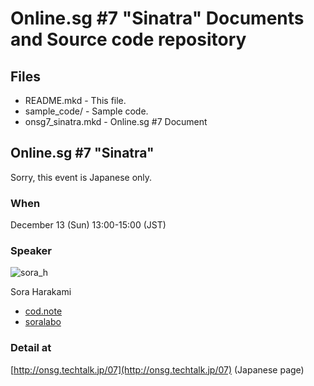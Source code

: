# Online.sg #7 "Sinatra" Documents and Source code repository

## Files

- README.mkd - This file.
- sample\_code/ - Sample code.
- onsg7\_sinatra.mkd - Online.sg #7 Document

## Online.sg #7 "Sinatra"

Sorry, this event is Japanese only.

### When

December 13 (Sun) 13:00-15:00 (JST)

### Speaker

![sora_h](http://a1.twimg.com/profile_images/390791254/nobue_d1_bigger.png)

Sora Harakami

- [cod.note](http://codnote.net/)
- [soralabo](http://soralabo.net/)

### Detail at

[http://onsg.techtalk.jp/07](http://onsg.techtalk.jp/07) (Japanese page)
